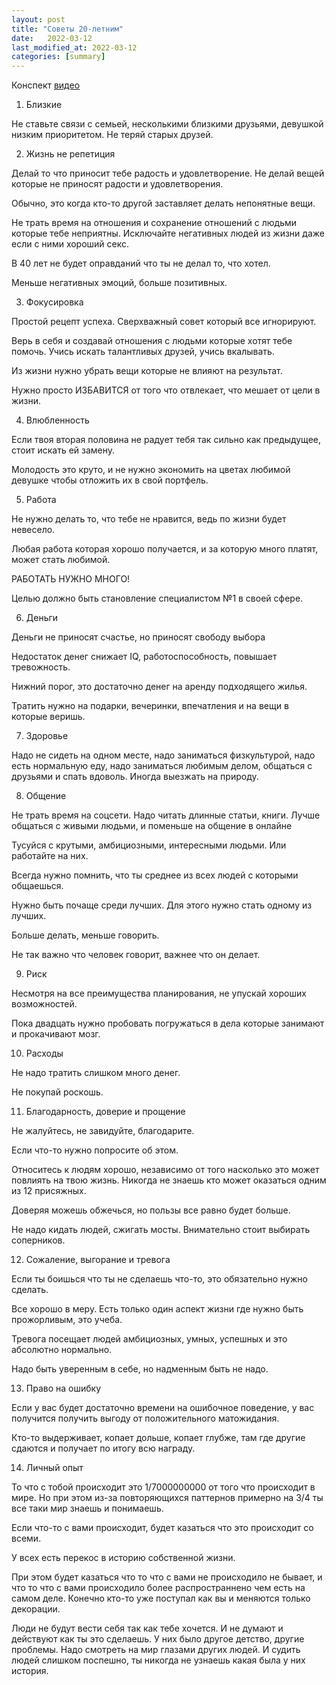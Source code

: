 ```yaml
---
layout: post
title: "Советы 20-летним"
date:   2022-03-12
last_modified_at: 2022-03-12
categories: [summary]
---
```

Конспект [видео](https://www.youtube.com/watch?v=uQtZiwOCqog)

1. Близкие

Не ставьте связи с семьей, несколькими близкими друзьями, девушкой низким приоритетом. Не теряй старых друзей.

2. Жизнь не репетиция

Делай то что приносит тебе радость и удовлетворение. Не делай вещей которые не приносят радости и удовлетворения.

Обычно, это когда кто-то другой заставляет делать непонятные вещи.

Не трать время на отношения и сохранение отношений с людьми которые тебе неприятны. Исключайте негативных людей из жизни даже если с ними хороший секс.

В 40 лет не будет оправданий что ты не делал то, что хотел.

Меньше негативных эмоций, больше позитивных.

3. Фокусировка

Простой рецепт успеха. Сверхважный совет который все игнорируют.

Верь в себя и создавай отношения с людьми которые хотят тебе помочь. Учись искать талантливых друзей, учись вкалывать.

Из жизни нужно убрать вещи которые не влияют на результат.

Нужно просто ИЗБАВИТСЯ от того что отвлекает, что мешает от цели в жизни.

4. Влюбленность

Если твоя вторая половина не радует тебя так сильно как предыдущее, стоит искать ей замену.

Молодость это круто, и не нужно экономить на цветах любимой девушке чтобы отложить их в свой портфель.

5. Работа

Не нужно делать то, что тебе не нравится, ведь по жизни будет невесело.

Любая работа которая хорошо получается, и за которую много платят, может стать любимой.

РАБОТАТЬ НУЖНО МНОГО!

Целью должно быть становление специалистом №1 в своей сфере.

6. Деньги

Деньги не приносят счастье, но приносят свободу выбора

Недостаток денег снижает IQ, работоспособность, повышает тревожность.

Нижний порог, это достаточно денег на аренду подходящего жилья.

Тратить нужно на подарки, вечеринки, впечатления и на вещи в которые веришь.

7. Здоровье

Надо не сидеть на одном месте, надо заниматься физкультурой, надо есть нормальную еду, надо заниматься любимым делом, общаться с друзьями и спать вдоволь. Иногда выезжать на природу.

8. Общение

Не трать время на соцсети. Надо читать длинные статьи, книги. Лучше общаться с живыми людьми, и поменьше на общение в онлайне

Тусуйся с крутыми, амбициозными, интересными людьми. Или работайте на них.

Всегда нужно помнить, что ты среднее из всех людей с которыми общаешься.

Нужно быть почаще среди лучших. Для этого нужно стать одному из лучших.

Больше делать, меньше говорить.

Не так важно что человек говорит, важнее что он делает.

9. Риск

Несмотря на все преимущества планирования, не упускай хороших возможностей.

Пока двадцать нужно пробовать погружаться в дела которые занимают и прокачивают мозг.

10. Расходы

Не надо тратить слишком много денег.

Не покупай роскошь.

11. Благодарность, доверие и прощение

Не жалуйтесь, не завидуйте, благодарите.

Если что-то нужно попросите об этом.

Относитесь к людям хорошо, независимо от того насколько это может повлиять на твою жизнь. Никогда не знаешь кто может оказаться одним из 12 присяжных.

Доверяя можешь обжечься, но пользы все равно будет больше.

Не надо кидать людей, сжигать мосты. Внимательно стоит выбирать соперников.

12. Сожаление, выгорание и тревога

Если ты боишься что ты не сделаешь что-то, это обязательно нужно сделать.

Все хорошо в меру. Есть только один аспект жизни где нужно быть прожорливым, это учеба.

Тревога посещает людей амбициозных, умных, успешных и это абсолютно нормально.

Надо быть уверенным в себе, но надменным быть не надо.

13. Право на ошибку

Если у вас будет достаточно времени на ошибочное поведение, у вас получится получить выгоду от положительного матожидания.

Кто-то выдерживает, копает дольше, копает глубже, там где другие сдаются и получает по итогу всю награду.

14. Личный опыт

То что с тобой происходит это 1/7000000000 от того что происходит в мире. Но при этом из-за повторяющихся паттернов примерно на 3/4 ты все таки мир знаешь и понимаешь.

Если что-то с вами происходит, будет казаться что это происходит со всеми.

У всех есть перекос в историю собственной жизни.

При этом будет казаться что то что с вами не происходило не бывает, и что то что с вами происходило более распространнено чем есть на самом деле. Конечно кто-то уже поступал как вы и меняются только декорации.

Люди не будут вести себя так как тебе хочется. И не думают и действуют как ты это сделаешь. У них было другое детство, другие проблемы. Надо смотреть на мир глазами других людей. И судить людей слишком поспешно, ты никогда не узнаешь какая была у них история.

